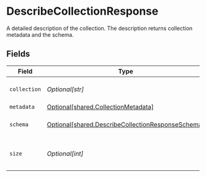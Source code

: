 # DescribeCollectionResponse

A detailed description of the collection. The description returns collection metadata and the schema.


## Fields

| Field                                                                                                            | Type                                                                                                             | Required                                                                                                         | Description                                                                                                      |
| ---------------------------------------------------------------------------------------------------------------- | ---------------------------------------------------------------------------------------------------------------- | ---------------------------------------------------------------------------------------------------------------- | ---------------------------------------------------------------------------------------------------------------- |
| `collection`                                                                                                     | *Optional[str]*                                                                                                  | :heavy_minus_sign:                                                                                               | Name of the collection.                                                                                          |
| `metadata`                                                                                                       | [Optional[shared.CollectionMetadata]](undefined/models/shared/collectionmetadata.md)                             | :heavy_minus_sign:                                                                                               | N/A                                                                                                              |
| `schema`                                                                                                         | [Optional[shared.DescribeCollectionResponseSchema]](undefined/models/shared/describecollectionresponseschema.md) | :heavy_minus_sign:                                                                                               | Schema of this collection.                                                                                       |
| `size`                                                                                                           | *Optional[int]*                                                                                                  | :heavy_minus_sign:                                                                                               | The size of this collection in bytes.                                                                            |